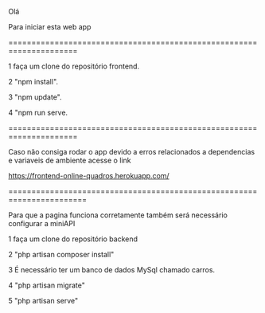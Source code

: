 ﻿Olá 

Para iniciar esta web app 

=====================================================================

1 faça um clone do repositório frontend.

2  "npm install".

3  "npm update". 

4  "npm run serve.


=====================================================================





Caso não consiga rodar o app devido a erros relacionados a dependencias e variaveis de ambiente acesse o link 


https://frontend-online-quadros.herokuapp.com/


=======================================================================







Para que a pagina funciona corretamente também será necessário configurar a miniAPI 



1 faça um clone do repositório backend 

2  "php artisan composer install"

3  É necessário ter um banco de dados MySql chamado carros.

4 "php artisan migrate" 

5 "php artisan serve" 
 
